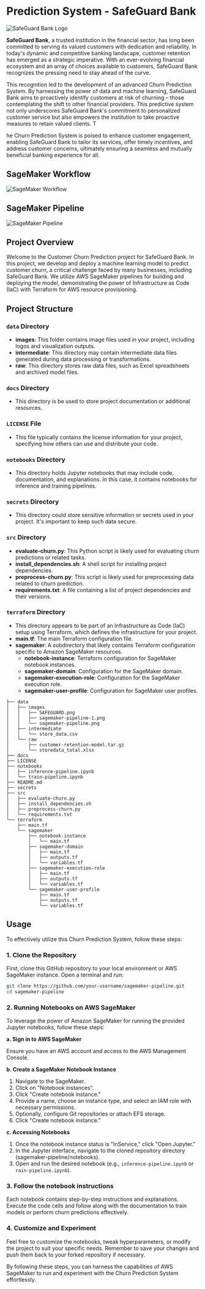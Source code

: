 # Prediction System - SafeGuard Bank

![SafeGuard Bank Logo](data/images/SAFEGUARD.png)

**SafeGuard Bank**, a trusted institution in the financial sector, has long been committed to serving its valued customers with dedication and reliability. In today's dynamic and competitive banking landscape, customer retention has emerged as a strategic imperative. With an ever-evolving financial ecosystem and an array of choices available to customers, SafeGuard Bank recognizes the pressing need to stay ahead of the curve. 

This recognition led to the development of an advanced Churn Prediction System. By harnessing the power of data and machine learning, SafeGuard Bank aims to proactively identify customers at risk of churning – those contemplating the shift to other financial providers. This predictive system not only underscores SafeGuard Bank's commitment to personalized customer service but also empowers the institution to take proactive measures to retain valued clients. T

he Churn Prediction System is poised to enhance customer engagement, enabling SafeGuard Bank to tailor its services, offer timely incentives, and address customer concerns, ultimately ensuring a seamless and mutually beneficial banking experience for all.

## SageMaker Workflow
![SageMaker Workflow](data/images/sagemaker-pipeline.png)

## SageMaker Pipeline
![SageMaker Pipeline](data/images/sagemaker-pipeline-1.png)

## Project Overview

Welcome to the Customer Churn Prediction project for SafeGuard Bank. In this project, we develop and deploy a machine learning model to predict customer churn, a critical challenge faced by many businesses, including SafeGuard Bank. We utilize AWS SageMaker pipelines for building and deploying the model, demonstrating the power of Infrastructure as Code (IaC) with Terraform for AWS resource provisioning.

## Project Structure

### `data` Directory
- **images**: This folder contains image files used in your project, including logos and visualization outputs.
- **intermediate**: This directory may contain intermediate data files generated during data processing or transformations.
- **raw**: This directory stores raw data files, such as Excel spreadsheets and archived model files.

### `docs` Directory
- This directory is be used to store project documentation or additional resources.

### `LICENSE` File
- This file typically contains the license information for your project, specifying how others can use and distribute your code.

### `notebooks` Directory
- This directory holds Jupyter notebooks that may include code, documentation, and explanations. In this case, it contains notebooks for inference and training pipelines.

### `secrets` Directory
- This directory could store sensitive information or secrets used in your project. It's important to keep such data secure.

### `src` Directory
- **evaluate-churn.py**: This Python script is likely used for evaluating churn predictions or related tasks.
- **install_dependencies.sh**: A shell script for installing project dependencies.
- **preprocess-churn.py**: This script is likely used for preprocessing data related to churn prediction.
- **requirements.txt**: A file containing a list of project dependencies and their versions.

### `terraform` Directory
- This directory appears to be part of an Infrastructure as Code (IaC) setup using Terraform, which defines the infrastructure for your project.
- **main.tf**: The main Terraform configuration file.
- **sagemaker**: A subdirectory that likely contains Terraform configuration specific to Amazon SageMaker resources.
    - **notebook-instance**: Terraform configuration for SageMaker notebook instances.
    - **sagemaker-domain**: Configuration for the SageMaker domain.
    - **sagemaker-execution-role**: Configuration for the SageMaker execution role.
    - **sagemaker-user-profile**: Configuration for SageMaker user profiles.


```plaintext
├── data
│   ├── images
│   │   ├── SAFEGUARD.png
│   │   ├── sagemaker-pipeline-1.png
│   │   └── sagemaker-pipeline.png
│   ├── intermediate
│   │   └── store_data.csv
│   └── raw
│       ├── customer-retention-model.tar.gz
│       └── storedata_total.xlsx
├── docs
├── LICENSE
├── notebooks
│   ├── inference-pipeline.ipynb
│   └── train-pipeline.ipynb
├── README.md
├── secrets
├── src
│   ├── evaluate-churn.py
│   ├── install_dependencies.sh
│   ├── preprocess-churn.py
│   └── requirements.txt
└── terraform
    ├── main.tf
    └── sagemaker
        ├── notebook-instance
        │   └── main.tf
        ├── sagemaker-domain
        │   ├── main.tf
        │   ├── outputs.tf
        │   └── variables.tf
        ├── sagemaker-execution-role
        │   ├── main.tf
        │   ├── outputs.tf
        │   └── variables.tf
        └── sagemaker-user-profile
            ├── main.tf
            ├── outputs.tf
            └── variables.tf
```

## Usage

To effectively utilize this Churn Prediction System, follow these steps:

### 1. Clone the Repository
First, clone this GitHub repository to your local environment or AWS SageMaker instance. Open a terminal and run:

```bash
git clone https://github.com/your-username/sagemaker-pipeline.git
cd sagemaker-pipeline
```

### 2. Running Notebooks on AWS SageMaker

To leverage the power of Amazon SageMaker for running the provided Jupyter notebooks, follow these steps:

**a. Sign in to AWS SageMaker**

Ensure you have an AWS account and access to the AWS Management Console.

**b. Create a SageMaker Notebook Instance**

1. Navigate to the SageMaker.
2. Click on "Notebook instances".
3. Click "Create notebook instance."
4. Provide a name, choose an instance type, and select an IAM role with necessary permissions.
5. Optionally, configure Git repositories or attach EFS storage.
6. Click "Create notebook instance."

**c. Accessing Notebooks**

1. Once the notebook instance status is "InService," click "Open Jupyter."
2. In the Jupyter interface, navigate to the cloned repository directory (sagemaker-pipeline/notebooks).
3. Open and run the desired notebook (e.g., `inference-pipeline.ipynb` or `rain-pipeline.ipynb`).

### 3. Follow the notebook instructions

Each notebook contains step-by-step instructions and explanations. Execute the code cells and follow along with the documentation to train models or perform churn predictions effectively.

### 4. Customize and Experiment
Feel free to customize the notebooks, tweak hyperparameters, or modify the project to suit your specific needs. Remember to save your changes and push them back to your forked repository if necessary.

By following these steps, you can harness the capabilities of AWS SageMaker to run and experiment with the Churn Prediction System effortlessly.